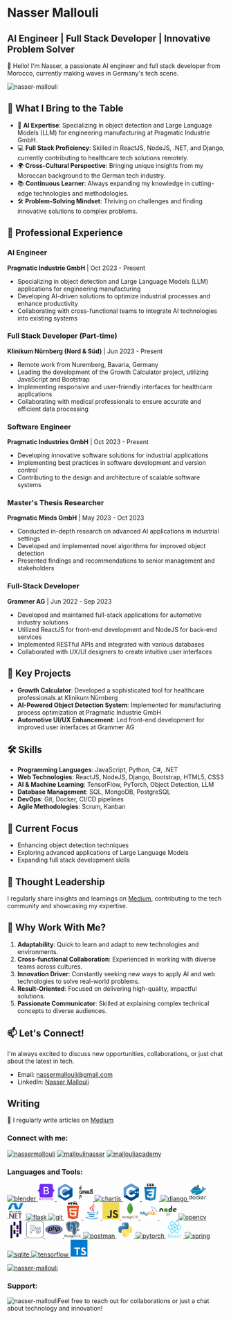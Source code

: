 # Nasser Mallouli

## AI Engineer | Full Stack Developer | Innovative Problem Solver

👋 Hello! I'm Nasser, a passionate AI engineer and full stack developer from Morocco, currently making waves in Germany's tech scene.

<p align="left"> <img src="https://komarev.com/ghpvc/?username=nasser-mallouli&label=Profile%20views&color=0e75b6&style=flat" alt="nasser-mallouli" /> </p>


## 🚀 What I Bring to the Table

- 🧠 **AI Expertise**: Specializing in object detection and Large Language Models (LLM) for engineering manufacturing at Pragmatic Industrie GmbH.
- 💻 **Full Stack Proficiency**: Skilled in ReactJS, NodeJS, .NET, and Django, currently contributing to healthcare tech solutions remotely.
- 🌍 **Cross-Cultural Perspective**: Bringing unique insights from my Moroccan background to the German tech industry.
- 📚 **Continuous Learner**: Always expanding my knowledge in cutting-edge technologies and methodologies.
- 🛠️ **Problem-Solving Mindset**: Thriving on challenges and finding innovative solutions to complex problems.

## 💼 Professional Experience

### AI Engineer
**Pragmatic Industrie GmbH** | Oct 2023 - Present
- Specializing in object detection and Large Language Models (LLM) applications for engineering manufacturing
- Developing AI-driven solutions to optimize industrial processes and enhance productivity
- Collaborating with cross-functional teams to integrate AI technologies into existing systems

### Full Stack Developer (Part-time)
**Klinikum Nürnberg (Nord & Süd)** | Jun 2023 - Present
- Remote work from Nuremberg, Bavaria, Germany
- Leading the development of the Growth Calculator project, utilizing JavaScript and Bootstrap
- Implementing responsive and user-friendly interfaces for healthcare applications
- Collaborating with medical professionals to ensure accurate and efficient data processing

### Software Engineer
**Pragmatic Industries GmbH** | Oct 2023 - Present
- Developing innovative software solutions for industrial applications
- Implementing best practices in software development and version control
- Contributing to the design and architecture of scalable software systems

### Master's Thesis Researcher
**Pragmatic Minds GmbH** | May 2023 - Oct 2023
- Conducted in-depth research on advanced AI applications in industrial settings
- Developed and implemented novel algorithms for improved object detection
- Presented findings and recommendations to senior management and stakeholders

### Full-Stack Developer
**Grammer AG** | Jun 2022 - Sep 2023
- Developed and maintained full-stack applications for automotive industry solutions
- Utilized ReactJS for front-end development and NodeJS for back-end services
- Implemented RESTful APIs and integrated with various databases
- Collaborated with UX/UI designers to create intuitive user interfaces

## 🌟 Key Projects

- **Growth Calculator**: Developed a sophisticated tool for healthcare professionals at Klinikum Nürnberg
- **AI-Powered Object Detection System**: Implemented for manufacturing process optimization at Pragmatic Industrie GmbH
- **Automotive UI/UX Enhancement**: Led front-end development for improved user interfaces at Grammer AG

## 🛠 Skills

- **Programming Languages**: JavaScript, Python, C#, .NET
- **Web Technologies**: ReactJS, NodeJS, Django, Bootstrap, HTML5, CSS3
- **AI & Machine Learning**: TensorFlow, PyTorch, Object Detection, LLM
- **Database Management**: SQL, MongoDB, PostgreSQL
- **DevOps**: Git, Docker, CI/CD pipelines
- **Agile Methodologies**: Scrum, Kanban


## 🌱 Current Focus

- Enhancing object detection techniques
- Exploring advanced applications of Large Language Models
- Expanding full stack development skills

## 📝 Thought Leadership

I regularly share insights and learnings on [Medium](https://mallouliacademy.medium.com/), contributing to the tech community and showcasing my expertise.

## 🤝 Why Work With Me?

1. **Adaptability**: Quick to learn and adapt to new technologies and environments.
2. **Cross-functional Collaboration**: Experienced in working with diverse teams across cultures.
3. **Innovation Driver**: Constantly seeking new ways to apply AI and web technologies to solve real-world problems.
4. **Result-Oriented**: Focused on delivering high-quality, impactful solutions.
5. **Passionate Communicator**: Skilled at explaining complex technical concepts to diverse audiences.

## 📫 Let's Connect!

I'm always excited to discuss new opportunities, collaborations, or just chat about the latest in tech.

- Email: nassermallouli@gmail.com
- LinkedIn: [Nasser Mallouli](https://www.linkedin.com/in/nassermallouli/)
  
## Writing

📝 I regularly write articles on [Medium](https://mallouliacademy.medium.com/)

<h3 align="left">Connect with me:</h3>
<p align="left">
<a href="https://linkedin.com/in/nassermallouli" target="blank"><img align="center" src="https://raw.githubusercontent.com/rahuldkjain/github-profile-readme-generator/master/src/images/icons/Social/linked-in-alt.svg" alt="nassermallouli" height="30" width="40" /></a>
<a href="https://instagram.com/malloulinasser" target="blank"><img align="center" src="https://raw.githubusercontent.com/rahuldkjain/github-profile-readme-generator/master/src/images/icons/Social/instagram.svg" alt="malloulinasser" height="30" width="40" /></a>
<a href="https://medium.com/mallouliacademy" target="blank"><img align="center" src="https://raw.githubusercontent.com/rahuldkjain/github-profile-readme-generator/master/src/images/icons/Social/medium.svg" alt="mallouliacademy" height="30" width="40" /></a>
</p>

<h3 align="left">Languages and Tools:</h3>
<p align="left"> <a href="https://www.blender.org/" target="_blank" rel="noreferrer"> <img src="https://download.blender.org/branding/community/blender_community_badge_white.svg" alt="blender" width="40" height="40"/> </a> <a href="https://getbootstrap.com" target="_blank" rel="noreferrer"> <img src="https://raw.githubusercontent.com/devicons/devicon/master/icons/bootstrap/bootstrap-plain-wordmark.svg" alt="bootstrap" width="40" height="40"/> </a> <a href="https://www.cprogramming.com/" target="_blank" rel="noreferrer"> <img src="https://raw.githubusercontent.com/devicons/devicon/master/icons/c/c-original.svg" alt="c" width="40" height="40"/> </a> <a href="https://canvasjs.com" target="_blank" rel="noreferrer"> <img src="https://raw.githubusercontent.com/Hardik0307/Hardik0307/master/assets/canvasjs-charts.svg" alt="canvasjs" width="40" height="40"/> </a> <a href="https://www.chartjs.org" target="_blank" rel="noreferrer"> <img src="https://www.chartjs.org/media/logo-title.svg" alt="chartjs" width="40" height="40"/> </a> <a href="https://www.w3schools.com/cpp/" target="_blank" rel="noreferrer"> <img src="https://raw.githubusercontent.com/devicons/devicon/master/icons/cplusplus/cplusplus-original.svg" alt="cplusplus" width="40" height="40"/> </a> <a href="https://www.w3schools.com/css/" target="_blank" rel="noreferrer"> <img src="https://raw.githubusercontent.com/devicons/devicon/master/icons/css3/css3-original-wordmark.svg" alt="css3" width="40" height="40"/> </a> <a href="https://www.djangoproject.com/" target="_blank" rel="noreferrer"> <img src="https://cdn.worldvectorlogo.com/logos/django.svg" alt="django" width="40" height="40"/> </a> <a href="https://www.docker.com/" target="_blank" rel="noreferrer"> <img src="https://raw.githubusercontent.com/devicons/devicon/master/icons/docker/docker-original-wordmark.svg" alt="docker" width="40" height="40"/> </a> <a href="https://dotnet.microsoft.com/" target="_blank" rel="noreferrer"> <img src="https://raw.githubusercontent.com/devicons/devicon/master/icons/dot-net/dot-net-original-wordmark.svg" alt="dotnet" width="40" height="40"/> </a> <a href="https://flask.palletsprojects.com/" target="_blank" rel="noreferrer"> <img src="https://www.vectorlogo.zone/logos/pocoo_flask/pocoo_flask-icon.svg" alt="flask" width="40" height="40"/> </a> <a href="https://git-scm.com/" target="_blank" rel="noreferrer"> <img src="https://www.vectorlogo.zone/logos/git-scm/git-scm-icon.svg" alt="git" width="40" height="40"/> </a> <a href="https://www.w3.org/html/" target="_blank" rel="noreferrer"> <img src="https://raw.githubusercontent.com/devicons/devicon/master/icons/html5/html5-original-wordmark.svg" alt="html5" width="40" height="40"/> </a> <a href="https://www.java.com" target="_blank" rel="noreferrer"> <img src="https://raw.githubusercontent.com/devicons/devicon/master/icons/java/java-original.svg" alt="java" width="40" height="40"/> </a> <a href="https://developer.mozilla.org/en-US/docs/Web/JavaScript" target="_blank" rel="noreferrer"> <img src="https://raw.githubusercontent.com/devicons/devicon/master/icons/javascript/javascript-original.svg" alt="javascript" width="40" height="40"/> </a> <a href="https://www.mongodb.com/" target="_blank" rel="noreferrer"> <img src="https://raw.githubusercontent.com/devicons/devicon/master/icons/mongodb/mongodb-original-wordmark.svg" alt="mongodb" width="40" height="40"/> </a> <a href="https://www.mysql.com/" target="_blank" rel="noreferrer"> <img src="https://raw.githubusercontent.com/devicons/devicon/master/icons/mysql/mysql-original-wordmark.svg" alt="mysql" width="40" height="40"/> </a> <a href="https://nodejs.org" target="_blank" rel="noreferrer"> <img src="https://raw.githubusercontent.com/devicons/devicon/master/icons/nodejs/nodejs-original-wordmark.svg" alt="nodejs" width="40" height="40"/> </a> <a href="https://opencv.org/" target="_blank" rel="noreferrer"> <img src="https://www.vectorlogo.zone/logos/opencv/opencv-icon.svg" alt="opencv" width="40" height="40"/> </a> <a href="https://pandas.pydata.org/" target="_blank" rel="noreferrer"> <img src="https://raw.githubusercontent.com/devicons/devicon/2ae2a900d2f041da66e950e4d48052658d850630/icons/pandas/pandas-original.svg" alt="pandas" width="40" height="40"/> </a> <a href="https://www.photoshop.com/en" target="_blank" rel="noreferrer"> <img src="https://raw.githubusercontent.com/devicons/devicon/master/icons/photoshop/photoshop-line.svg" alt="photoshop" width="40" height="40"/> </a> <a href="https://www.php.net" target="_blank" rel="noreferrer"> <img src="https://raw.githubusercontent.com/devicons/devicon/master/icons/php/php-original.svg" alt="php" width="40" height="40"/> </a> <a href="https://www.postgresql.org" target="_blank" rel="noreferrer"> <img src="https://raw.githubusercontent.com/devicons/devicon/master/icons/postgresql/postgresql-original-wordmark.svg" alt="postgresql" width="40" height="40"/> </a> <a href="https://postman.com" target="_blank" rel="noreferrer"> <img src="https://www.vectorlogo.zone/logos/getpostman/getpostman-icon.svg" alt="postman" width="40" height="40"/> </a> <a href="https://www.python.org" target="_blank" rel="noreferrer"> <img src="https://raw.githubusercontent.com/devicons/devicon/master/icons/python/python-original.svg" alt="python" width="40" height="40"/> </a> <a href="https://pytorch.org/" target="_blank" rel="noreferrer"> <img src="https://www.vectorlogo.zone/logos/pytorch/pytorch-icon.svg" alt="pytorch" width="40" height="40"/> </a> <a href="https://reactjs.org/" target="_blank" rel="noreferrer"> <img src="https://raw.githubusercontent.com/devicons/devicon/master/icons/react/react-original-wordmark.svg" alt="react" width="40" height="40"/> </a> <a href="https://spring.io/" target="_blank" rel="noreferrer"> <img src="https://www.vectorlogo.zone/logos/springio/springio-icon.svg" alt="spring" width="40" height="40"/> </a> <a href="https://www.sqlite.org/" target="_blank" rel="noreferrer"> <img src="https://www.vectorlogo.zone/logos/sqlite/sqlite-icon.svg" alt="sqlite" width="40" height="40"/> </a> <a href="https://www.tensorflow.org" target="_blank" rel="noreferrer"> <img src="https://www.vectorlogo.zone/logos/tensorflow/tensorflow-icon.svg" alt="tensorflow" width="40" height="40"/> </a> <a href="https://www.typescriptlang.org/" target="_blank" rel="noreferrer"> <img src="https://raw.githubusercontent.com/devicons/devicon/master/icons/typescript/typescript-original.svg" alt="typescript" width="40" height="40"/> </a> </p>



<p align="left"> <a href="https://github.com/ryo-ma/github-profile-trophy"><img src="https://github-profile-trophy.vercel.app/?username=nasser-mallouli" alt="nasser-mallouli" /></a> </p>

<h3 align="left">Support:</h3>
<p><img align="left" src="https://github-readme-stats.vercel.app/api/top-langs?username=nasser-mallouli&show_icons=true&locale=en&layout=compact" alt="nasser-mallouli" /></p>


Feel free to reach out for collaborations or just a chat about technology and innovation!
